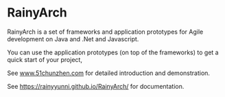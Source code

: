 # RainyArch
RainyArch is a set of frameworks and application prototypes for Agile development on Java and .Net and Javascript.

You can use the application prototypes (on top of the frameworks) to get a quick start of your project, 

See www.51chunzhen.com for detailed introduction and demonstration.

See https://rainyyunni.github.io/RainyArch/ for documentation.
